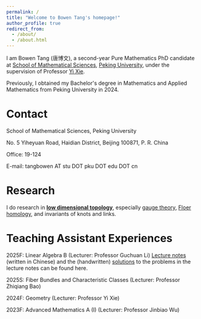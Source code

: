 ```yaml
---
permalink: /
title: "Welcome to Bowen Tang's homepage!"
author_profile: true
redirect_from: 
  - /about/
  - /about.html
---
```


I am Bowen Tang (唐博文), a second-year Pure Mathematics PhD candidate at [School of Mathematical Sciences](https://www.math.pku.edu.cn/), [Peking University](https://www.pku.edu.cn), under the supervision of Professor [Yi Xie](https://bicmr.pku.edu.cn/content/lists/11_catid74_zmx.html). 

Previously, I obtained my Bachelor's degree in Mathematics and Applied Mathematics from Peking University in 2024.

Contact
======
School of Mathematical Sciences, Peking University

No. 5 Yiheyuan Road, Haidian District, Beijing 100871, P. R. China

Office: 19-124

E-mail: tangbowen AT stu DOT pku DOT edu DOT cn

Research
======
I do research in [<strong>low dimensional topology</strong>](https://en.wikipedia.org/wiki/Low-dimensional_topology), especially [gauge theory](https://en.wikipedia.org/wiki/Gauge_theory_(mathematics)), [Floer homology](https://en.wikipedia.org/wiki/Floer_homology), and invariants of knots and links.

Teaching Assistant Experiences
======
2025F: Linear Algebra B (Lecturer: Professor Guchuan Li) [Lecture notes](assets/25F_Lecture_Notes.pdf) (written in Chinese) and the (handwritten) [solutions](assets/25F_Solution.pdf) to the problems in the lecture notes can be found here.

2025S: Fiber Bundles and Characteristic Classes (Lecturer: Professor Zhiqiang Bao)

2024F: Geometry (Lecturer: Professor Yi Xie)

2023F: Advanced Mathematics A (I) (Lecturer: Professor Jinbiao Wu)
